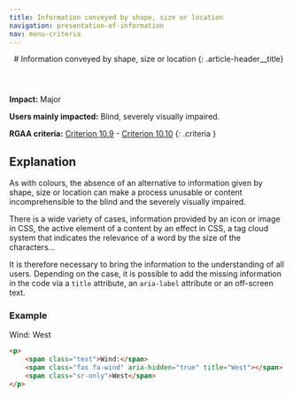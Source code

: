 ```yaml
---
title: Information conveyed by shape, size or location
navigation: presentation-of-information
nav: menu-criteria
---
```


<header>
# Information conveyed by shape, size or location
{: .article-header__title}
</header>

**Impact:** Major

**Users mainly impacted:** Blind, severely visually impaired.

**RGAA criteria:** [Criterion 10.9](https://www.numerique.gouv.fr/publications/rgaa-accessibilite/methode-rgaa/criteres/#crit-10-9) - [Criterion 10.10](https://www.numerique.gouv.fr/publications/rgaa-accessibilite/methode-rgaa/criteres/#crit-10-10)
{: .criteria }

## Explanation

As with colours, the absence of an alternative to information given by shape, size or location can make a process unusable or content incomprehensible to the blind and the severely visually impaired.

There is a wide variety of cases, information provided by an icon or image in CSS, the active element of a content by an effect in CSS, a tag cloud system that indicates the relevance of a word by the size of the characters...

It is therefore necessary to bring the information to the understanding of all users. Depending on the case, it is possible to add the missing information in the code via a `title` attribute, an `aria-label` attribute or an off-screen text.

### Example

<p>
<span class="text">Wind:</span>
<span class="fas fa-wind" aria-hidden="true" title="West"></span>
<span class="sr-only">West</span>
</p>

```html
<p>
    <span class="text">Wind:</span>
    <span class="fas fa-wind" aria-hidden="true" title="West"></span>
    <span class="sr-only">West</span>
</p>
```



